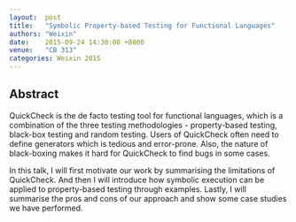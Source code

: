 ```yaml
--- 
layout:  post 
title:   "Symbolic Property-based Testing for Functional Languages"
authors: "Weixin"
date:    2015-09-24 14:30:00 +0800
venue:   "CB 313"
categories: Weixin 2015
--- 
```

## Abstract

QuickCheck is the de facto testing tool for functional languages,
which is a combination of the three testing methodologies -
property-based testing, black-box testing and random testing. Users of
QuickCheck often need to define generators which is tedious and
error-prone. Also, the nature of black-boxing makes it hard for
QuickCheck to find bugs in some cases.

In this talk, I will first motivate our work by summarising the
limitations of QuickCheck. And then I will introduce how symbolic
execution can be applied to property-based testing through
examples. Lastly, I will summarise the pros and cons of our approach
and show some case studies we have performed.

